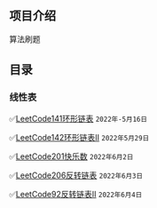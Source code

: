 ## 项目介绍

算法刷题

## 目录

### 线性表

✅[LeetCode141环形链表](https://leetcode.cn/problems/linked-list-cycle/) `2022年-5月16日`

✅[LeetCode142环形链表II](https://leetcode.cn/problems/linked-list-cycle-ii/) `2022年5月29日`

✅[LeetCode201快乐数](https://leetcode.cn/problems/happy-number/) `2022年6月2日`

✅[LeetCode206反转链表](https://leetcode.cn/problems/reverse-linked-list) `2022年6月3日`

✅[LeetCode92反转链表II](https://leetcode.cn/problems/reverse-linked-list-ii) `2022年6月4日`